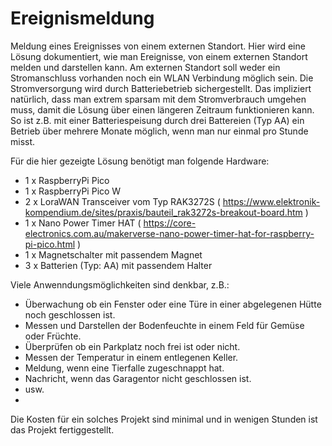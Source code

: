 # Ereignismeldung
Meldung eines Ereignisses von einem externen Standort. 
Hier wird eine Lösung dokumentiert, wie man Ereignisse, von einem externen Standort melden und darstellen kann. 
Am externen Standort soll weder ein Stromanschluss vorhanden noch ein WLAN Verbindung möglich sein. 
Die Stromversorgung wird durch Batteriebetrieb sichergestellt. Das impliziert natürlich, dass man extrem sparsam mit 
dem Stromverbrauch umgehen muss, damit die Lösung über einen längeren Zeitraum funktionieren kann. 
So ist z.B. mit einer Batteriespeisung durch drei Battereien (Typ AA) ein Betrieb über mehrere Monate möglich, 
wenn man nur einmal pro Stunde misst.

Für die hier gezeigte Lösung benötigt man folgende Hardware: 
- 1 x RaspberryPi Pico 
- 1 x RaspberryPi Pico W
- 2 x LoraWAN Transceiver vom Typ RAK3272S ( https://www.elektronik-kompendium.de/sites/praxis/bauteil_rak3272s-breakout-board.htm ) 
- 1 x Nano Power Timer HAT ( https://core-electronics.com.au/makerverse-nano-power-timer-hat-for-raspberry-pi-pico.html )
- 1 x Magnetschalter mit passendem Magnet
- 3 x Batterien (Typ: AA) mit passendem Halter

Viele Anwenndungsmöglichkeiten sind denkbar, z.B.:
- Überwachung ob ein Fenster oder eine Türe in einer abgelegenen Hütte noch geschlossen ist.
- Messen und Darstellen der Bodenfeuchte in einem Feld für Gemüse oder Früchte.
- Überprüfen ob ein Parkplatz noch frei ist oder nicht.
- Messen der Temperatur in einem entlegenen Keller.
- Meldung, wenn eine Tierfalle zugeschnappt hat.
- Nachricht, wenn das Garagentor nicht geschlossen ist.
- usw.
- 
Die Kosten für ein solches Projekt sind minimal und in wenigen Stunden ist das Projekt fertiggestellt. 

